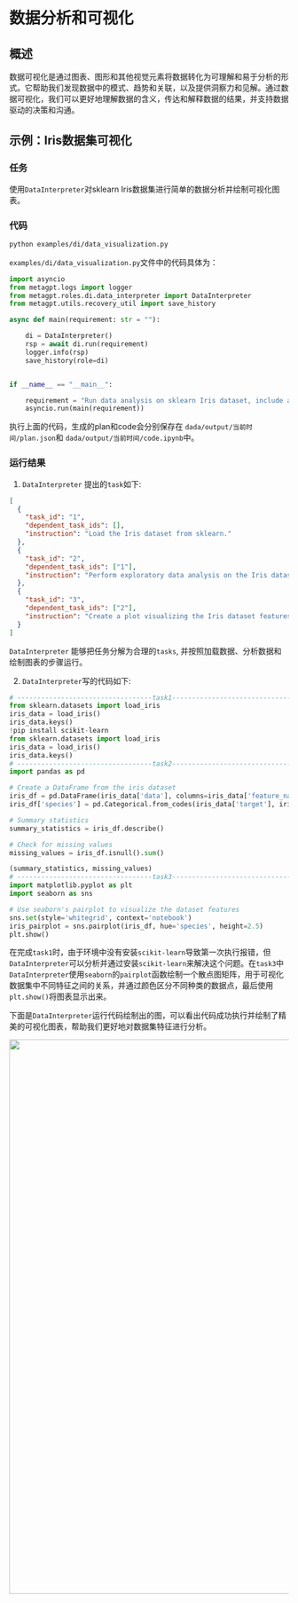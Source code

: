 # 数据分析和可视化

## 概述

数据可视化是通过图表、图形和其他视觉元素将数据转化为可理解和易于分析的形式。它帮助我们发现数据中的模式、趋势和关联，以及提供洞察力和见解。通过数据可视化，我们可以更好地理解数据的含义，传达和解释数据的结果，并支持数据驱动的决策和沟通。

## 示例：Iris数据集可视化

### 任务

使用`DataInterpreter`对sklearn Iris数据集进行简单的数据分析并绘制可视化图表。

### 代码

```bash
python examples/di/data_visualization.py
```

`examples/di/data_visualization.py`文件中的代码具体为：

```python
import asyncio
from metagpt.logs import logger
from metagpt.roles.di.data_interpreter import DataInterpreter
from metagpt.utils.recovery_util import save_history

async def main(requirement: str = ""):

    di = DataInterpreter()
    rsp = await di.run(requirement)
    logger.info(rsp)
    save_history(role=di)


if __name__ == "__main__":

    requirement = "Run data analysis on sklearn Iris dataset, include a plot"
    asyncio.run(main(requirement))
```

执行上面的代码，生成的plan和code会分别保存在 `dada/output/当前时间/plan.json`和 `dada/output/当前时间/code.ipynb`中。

### 运行结果

1. `DataInterpreter` 提出的`task`如下:

```json
[
  {
    "task_id": "1",
    "dependent_task_ids": [],
    "instruction": "Load the Iris dataset from sklearn."
  },
  {
    "task_id": "2",
    "dependent_task_ids": ["1"],
    "instruction": "Perform exploratory data analysis on the Iris dataset."
  },
  {
    "task_id": "3",
    "dependent_task_ids": ["2"],
    "instruction": "Create a plot visualizing the Iris dataset features."
  }
]
```

`DataInterpreter` 能够把任务分解为合理的`tasks`, 并按照加载数据、分析数据和绘制图表的步骤运行。

2. `DataInterpreter`写的代码如下:

```python
# ----------------------------------task1------------------------------------
from sklearn.datasets import load_iris
iris_data = load_iris()
iris_data.keys()
!pip install scikit-learn
from sklearn.datasets import load_iris
iris_data = load_iris()
iris_data.keys()
# ----------------------------------task2------------------------------------
import pandas as pd

# Create a DataFrame from the iris dataset
iris_df = pd.DataFrame(iris_data['data'], columns=iris_data['feature_names'])
iris_df['species'] = pd.Categorical.from_codes(iris_data['target'], iris_data['target_names'])

# Summary statistics
summary_statistics = iris_df.describe()

# Check for missing values
missing_values = iris_df.isnull().sum()

(summary_statistics, missing_values)
# ----------------------------------task3------------------------------------
import matplotlib.pyplot as plt
import seaborn as sns

# Use seaborn's pairplot to visualize the dataset features
sns.set(style='whitegrid', context='notebook')
iris_pairplot = sns.pairplot(iris_df, hue='species', height=2.5)
plt.show()
```

在完成`task1`时，由于环境中没有安装`scikit-learn`导致第一次执行报错，但`DataInterpreter`可以分析并通过安装`scikit-learn`来解决这个问题。在`task3`中`DataInterpreter`使用`seaborn`的`pairplot`函数绘制一个散点图矩阵，用于可视化数据集中不同特征之间的关系，并通过颜色区分不同种类的数据点，最后使用`plt.show()`将图表显示出来。

下面是`DataInterpreter`运行代码绘制出的图，可以看出代码成功执行并绘制了精美的可视化图表，帮助我们更好地对数据集特征进行分析。

<div align=center>
<img src="../../../../../public/image/guide/use_cases/interpreter/output.png" width="1000" height="1000"> 
</div>
